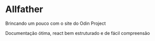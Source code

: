 # Allfather

<p>Brincando um pouco com o site do Odin Project</p>
<p>Documentação ótima, react bem estruturado e de fácil compreensão</p>
